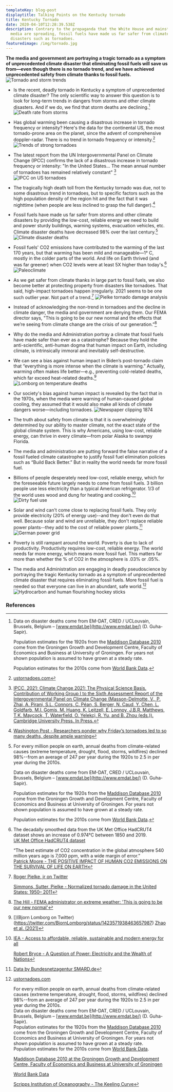 ```yaml
---
templateKey: blog-post
displaytitle: Talking Points on the Kentucky tornado
title: Kentucky Tornado
date: 2020-04-10T12:28:39.538Z
description: Contrary to the propaganda that the White House and mainstream
  media are spreading, fossil fuels have made us far safer from climate-related
  disasters such as tornadoes.
featuredimage: /img/tornado.jpg
---
```

**The media and government are portraying a tragic tornado as a symptom of unprecedented climate disaster that eliminating fossil fuels will save us from—even though there is no tornado trend, and we have achieved unprecedented safety from climate thanks to fossil fuels.**
![Tornado and storm trends](/img/kentucky-tornado-01.png)

- Is the recent, deadly tornado in Kentucky a symptom of unprecedented climate disaster? The only scientific way to answer this question is to look for long-term trends in dangers from storms and other climate disasters. And if we do, we find that storm deaths are declining.[^1]
![Death rate from storms](/img/art-20-more-fossil-fuel-use-fewer-storm-related-deaths.png)

- Has global warming been causing a disastrous increase in tornado frequency or intensity? Here's the data for the continental US, the most tornado-prone area on the planet, since the advent of comprehensive doppler-radar. There is no trend in tornado frequency or intensity.[^2]
![Trends of strong tornadoes](/img/doppler-strong-torn.png)

- The latest report from the UN Intergovernmental Panel on Climate Change (IPCC) confirms the lack of a disastrous increase in tornado frequency or intensity: "In the United States... The mean annual number of tornadoes has remained relatively constant" [^3]
![IPCC on US tornadoes](/img/ipcc-tornadoes.png)

- The tragically high death toll from the Kentucky tornado was due, not to some disastrous trend in tornadoes, but to specific factors such as the high population density of the region hit and the fact that it was nighttime (when people are less inclined to grasp the full danger).[^4]

- Fossil fuels have made us far safer from storms and other climate disasters by providing the low-cost, reliable energy we need to build and power sturdy buildings, warning systems, evacuation vehicles, etc. Climate disaster deaths have decreased 98% over the last century.[^5]
![Climate disaster deaths](/img/art-03-more-fossil-fuel-use-plummeting-climate-related-disaster-deaths.png)

- Fossil fuels' CO2 emissions have contributed to the warming of the last 170 years, but that warming has been mild and manageable—1° C, mostly in the colder parts of the world. And life on Earth thrived (and was far greener) when CO2 levels were at least 5X higher than today's.[^6]
![Paleoclimate](/img/art-27-co2-and-temperature-used-to-be-much-much-higher-and-they-re-not-consistently-correlated.png)

- As we get safer from climate thanks in large part to fossil fuels, we also become better at protecting property from disasters like tornadoes. That said, high-impact tornadoes happen irregularly. 2021 seems to be one such outlier year. Not part of a trend.[^7]
![Pielke tornado damage analysis](/img/pielke-tornado-analysis.png)

- Instead of acknowledging the non-trend in tornadoes and the decline in climate danger, the media and government are denying them. Our FEMA director says, "This is going to be our new normal and the effects that we’re seeing from climate change are the crisis of our generation.”[^8]

- Why do the media and Administration portray a climate that fossil fuels have made safer than ever as a catastrophe? Because they hold the anti-scientific, anti-human dogma that human impact on Earth, including climate, is intrinsically immoral and inevitably self-destructive.

- We can see a bias against human impact in Biden’s post-tornado claim that “everything is more intense when the climate is warming.” Actually, warming often makes life better—e.g., preventing cold-related deaths, which far exceed heat-related deaths.[^9]
![Lomborg on temperature deaths](/img/lomborg-temp-deaths.png)

- Our society's bias against human impact is revealed by the fact that in the 1970s, when the media were warning of human-caused global cooling, they assumed that it would also make all kinds of climate dangers worse—including tornadoes.
![Newspaper clipping 1874](/img/heller-climate-bias.png)

- The truth about safety from climate is that it is overwhelmingly determined by our ability to master climate, not the exact state of the global climate system. This is why Americans, using low-cost, reliable energy, can thrive in every climate—from polar Alaska to swampy Florida.

- The media and administration are putting forward the false narrative of a fossil fueled climate catastrophe to justify fossil fuel elimination policies such as “Build Back Better.” But in reality the world needs far more fossil fuel.

- Billions of people desperately need low-cost, reliable energy, which for the foreseeable future largely needs to come from fossil fuels. 3 billion people use less electricity than a typical American refrigerator. 1/3 of the world uses wood and dung for heating and cooking.[^10]
![Dirty fuel use](/img/art-b-33-of-the-world-uses-wood-and-dung.png)

- Solar and wind can't come close to replacing fossil fuels. They only provide electricity (20% of energy use)--and they don't even do that well. Because solar and wind are unreliable, they don't replace reliable power plants--they add to the cost of reliable power plants.[^11]
![German power grid](/img/art-15-no-matter-how-much-solar-and-wind-you-build-you-can-never-rely-on-them.png)

- Poverty is still rampant around the world. Poverty is due to lack of productivity. Productivity requires low-cost, reliable energy. The world needs far more energy, which means more fossil fuel. This matters far more than whether the % of CO2 in the atmosphere is .03% or .05%.

- The media and Administration are engaging in deadly pseudoscience by portraying the tragic Kentucky tornado as a symptom of unprecedented climate disaster that requires eliminating fossil fuels. More fossil fuel is needed so that everyone can live in an abundant, safe world.[^12]
![Hydrocarbon and human flourishing hockey sticks](/img/hhfsnormal.png)

### References

[^1]:
    Data on disaster deaths come from EM-DAT, CRED / UCLouvain, Brussels, Belgium – [www.emdat.be](http://www.emdat.be/) (D. Guha-Sapir).

    Population estimates for the 1920s from the [Maddison Database 2010](https://www.rug.nl/ggdc/historicaldevelopment/maddison/releases/maddison-database-2010) come from the Groningen Growth and Development Centre, Faculty of Economics and Business at University of Groningen. For years not shown population is assumed to have grown at a steady rate.

    Population estimates for the 2010s come from [World Bank Data](https://data.worldbank.org/indicator/SP.POP.TOTL).

[^2]: [ustornadoes.com](https://www.ustornadoes.com/annual-tornadoes/)

[^3]:
    [IPCC, 2021: Climate Change 2021: The Physical Science Basis. Contribution of Working Group I to the Sixth Assessment Report of the Intergovernmental Panel on Climate Change (Masson-Delmotte, V., P. Zhai, A. Pirani, S.L. Connors, C. Péan, S. Berger, N. Caud, Y. Chen, L. Goldfarb, M.I. Gomis, M. Huang, K. Leitzell, E. Lonnoy, J.B.R. Matthews, T.K. Maycock, T. Waterfield, O. Yelekçi, R. Yu, and B. Zhou (eds.)). Cambridge University Press. In Press.](https://www.ipcc.ch/report/sixth-assessment-report-working-group-i/)

[^4]: [Washington Post - Researchers ponder why Friday’s tornadoes led to so many deaths, despite ample warning](https://www.washingtonpost.com/weather/2021/12/13/tornado-warnings/)

[^5]:
    For every million people on earth, annual deaths from climate-related causes (extreme temperature, drought, flood, storms, wildfires) declined 98%--from an average of 247 per year during the 1920s to 2.5 in per year during the 2010s.

    Data on disaster deaths come from EM-DAT, CRED / UCLouvain, Brussels, Belgium – [www.emdat.be](http://www.emdat.be/) (D. Guha-Sapir).

    Population estimates for the 1920s from the [Maddison Database 2010](https://www.rug.nl/ggdc/historicaldevelopment/maddison/releases/maddison-database-2010) come from the Groningen Growth and Development Centre, Faculty of Economics and Business at University of Groningen. For years not shown population is assumed to have grown at a steady rate.

    Population estimates for the 2010s come from [World Bank Data](https://data.worldbank.org/indicator/SP.POP.TOTL).

[^6]:
    The decadally smoothed data from the UK Met Office HadCRUT4 dataset shows an increase of 0.974°C between 1850 and 2019.\
    [UK Met Office HadCRUT4 dataset](https://www.metoffice.gov.uk/hadobs/hadcrut4/)

    “The best estimate of CO2 concentration in the global atmosphere 540 million years ago is 7,000 ppm, with a wide margin of error.”\
    [Patrick Moore - THE POSITIVE IMPACT OF HUMAN CO2 EMISSIONS ON THE SURVIVAL OF LIFE ON EARTH](https://fcpp.org/wp-content/uploads/2016/06/Moore-Positive-Impact-of-Human-CO2-Emissions.pdf)

[^7]:
    [Roger Pielke, jr on Twitter](https://twitter.com/RogerPielkeJr/status/1470475855856033798)

    [Simmons, Sutter, Pielke - Normalized tornado damage in the United States: 1950– 2011](http://sciencepolicy.colorado.edu/admin/publication_files/2012.31.pdf)

[^8]: [The Hill - FEMA administrator on extreme weather: 'This is going to be our new normal'](https://thehill.com/homenews/state-watch/585459-fema-administrator-this-is-going-to-be-our-new-normal)

[^9]: 
    [](Bjorn Lomborg on Twitter)(https://twitter.com/BjornLomborg/status/1423571938463657987)
    [Zhao et al. (2021)](https://doi.org/10.1016/S2542-5196(21)00081-4)

[^10]:
    [IEA - Access to affordable, reliable, sustainable and modern energy for all](https://www.iea.org/reports/sdg7-data-and-projections)

    [Robert Bryce - A Question of Power: Electricity and the Wealth of Nations](https://www.amazon.com/Question-Power-Electricity-Wealth-Nations/dp/1610397495/)

[^11]: [Data by Bundesnetzagentur SMARD.de](https://www.smard.de/)

[^12]:
    [ustornadoes.com](https://www.ustornadoes.com/annual-tornadoes/)

    For every million people on earth, annual deaths from climate-related causes (extreme temperature, drought, flood, storms, wildfires) declined 98%--from an average of 247 per year during the 1920s to 2.5 in per year during the 2010s.\
    Data on disaster deaths come from EM-DAT, CRED / UCLouvain, Brussels, Belgium – [www.emdat.be](http://www.emdat.be/) (D. Guha-Sapir).\
    Population estimates for the 1920s from the [Maddison Database 2010](https://www.rug.nl/ggdc/historicaldevelopment/maddison/releases/maddison-database-2010) come from the Groningen Growth and Development Centre, Faculty of Economics and Business at University of Groningen. For years not shown population is assumed to have grown at a steady rate.\
    Population estimates for the 2010s come from [World Bank Data](https://data.worldbank.org/indicator/SP.POP.TOTL).

    [Maddison Database 2010 at the Groningen Growth and Development Centre, Faculty of Economics and Business at University of Groningen](https://www.rug.nl/ggdc/historicaldevelopment/maddison/)

    [World Bank Data](https://data.worldbank.org/)

    [Scripps Institution of Oceanography - The Keeling Curve](https://keelingcurve.ucsd.edu/)
